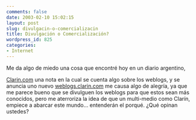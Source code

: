 ```yaml
---
comments: false
date: 2003-02-10 15:02:15
layout: post
slug: divulgacin-o-comercializacin
title: Divulgación o Comercialización?
wordpress_id: 825
categories:
- Internet
---
```


Me da algo de miedo una cosa que encontré hoy en un diario argentino,   

[Clarin.com](http://www.clarin.com) una nota en la cual se cuenta algo sobre los weblogs, y se anuncia uno nuevo [weblogs.clarin.com](http://weblogs.clarin.com) me causa algo de alegría, ya que me parece bueno que se divulguen los weblogs para que estos sean más conocidos, pero me aterroriza la idea de que un multi-medio como Clarín, empiece a abarcar este mundo… entenderán el porqué. ¿Qué opinan ustedes?




 
